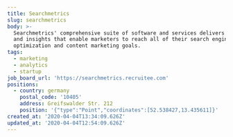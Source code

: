 ```yaml
---
title: Searchmetrics
slug: searchmetrics
body: >-
  Searchmetrics' comprehensive suite of software and services delivers the data
  and insights that enable marketers to reach all of their search engine
  optimization and content marketing goals.
tags:
  - marketing
  - analytics
  - startup
job_board_url: 'https://searchmetrics.recruitee.com'
positions:
  - country: germany
    postal_code: '10405'
    address: Greifswalder Str. 212
    position: '{"type":"Point","coordinates":[52.538427,13.435611]}'
created_at: '2020-04-04T13:34:09.626Z'
updated_at: '2020-04-04T12:54:09.626Z'
---
```


